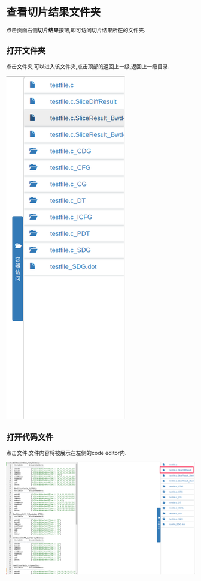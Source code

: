 # 查看切片结果文件夹

点击页面右侧**切片结果**按钮,即可访问切片结果所在的文件夹.

## 打开文件夹

点击文件夹,可以进入该文件夹,点击顶部的返回上一级,返回上一级目录.

![访问容器](_media/2-2.png)

## 打开代码文件

点击文件,文件内容将被展示在左侧的code editor内.

![访问文件](_media/2-3.png)
